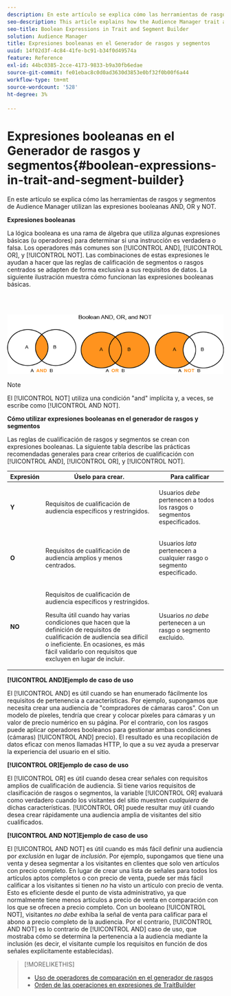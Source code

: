 ```yaml
---
description: En este artículo se explica cómo las herramientas de rasgos y segmentos de Audience Manager utilizan las expresiones booleanas AND, OR y NOT.
seo-description: This article explains how the Audience Manager trait and segment tools use the Boolean expressions AND, OR, and NOT.
seo-title: Boolean Expressions in Trait and Segment Builder
solution: Audience Manager
title: Expresiones booleanas en el Generador de rasgos y segmentos
uuid: 14f02d3f-4c84-41fe-bc91-b34f0d49574a
feature: Reference
exl-id: 44bc0385-2cce-4173-9833-b9a30fb6edae
source-git-commit: fe01ebac8c0d0ad3630d3853e0bf32f0b00f6a44
workflow-type: tm+mt
source-wordcount: '528'
ht-degree: 3%

---
```


# Expresiones booleanas en el Generador de rasgos y segmentos{#boolean-expressions-in-trait-and-segment-builder}

En este artículo se explica cómo las herramientas de rasgos y segmentos de Audience Manager utilizan las expresiones booleanas AND, OR y NOT.

<!-- 

c_tb_boolean.xml

 -->

**Expresiones booleanas**

La lógica booleana es una rama de álgebra que utiliza algunas expresiones básicas (u operadores) para determinar si una instrucción es verdadera o falsa. Los operadores más comunes son [!UICONTROL AND], [!UICONTROL OR], y [!UICONTROL NOT]. Las combinaciones de estas expresiones le ayudan a hacer que las reglas de calificación de segmentos o rasgos centrados se adapten de forma exclusiva a sus requisitos de datos. La siguiente ilustración muestra cómo funcionan las expresiones booleanas básicas.

<br> 

![](assets/BooleanOverview_small.png)

>[!NOTE]
>
>El [!UICONTROL NOT] utiliza una condición &quot;and&quot; implícita y, a veces, se escribe como [!UICONTROL AND NOT].

**Cómo utilizar expresiones booleanas en el generador de rasgos y segmentos**

Las reglas de cualificación de rasgos y segmentos se crean con expresiones booleanas. La siguiente tabla describe las prácticas recomendadas generales para crear criterios de cualificación con [!UICONTROL AND], [!UICONTROL OR], y [!UICONTROL NOT].

<table id="table_C762872C98F54C4A86A2F1C840A86657"> 
 <thead> 
  <tr> 
   <th colname="col1" class="entry"> Expresión </th> 
   <th colname="col2" class="entry"> Úselo para crear. </th> 
   <th colname="col3" class="entry"> Para calificar </th> 
  </tr>
 </thead>
 <tbody> 
  <tr> 
   <td colname="col1"> <p><b><span class="wintitle"> Y</span></b> </p> </td> 
   <td colname="col2"> <p>Requisitos de cualificación de audiencia específicos y restringidos. </p> </td> 
   <td colname="col3"> <p>Usuarios <i>debe</i> pertenecen a todos los rasgos o segmentos especificados. </p> </td> 
  </tr> 
  <tr> 
   <td colname="col1"> <p><b><span class="wintitle"> O</span></b> </p> </td> 
   <td colname="col2"> <p>Requisitos de cualificación de audiencia amplios y menos centrados. </p> </td> 
   <td colname="col3"> <p>Usuarios <i>lata</i> pertenecen a cualquier rasgo o segmento especificado. </p> </td> 
  </tr> 
  <tr> 
   <td colname="col1"> <p><b><span class="wintitle"> NO</span></b> </p> </td> 
   <td colname="col2"> <p>Requisitos de cualificación de audiencia específicos y restringidos. </p> <p>Resulta útil cuando hay varias condiciones que hacen que la definición de requisitos de cualificación de audiencia sea difícil o ineficiente. En ocasiones, es más fácil validarlo con requisitos que excluyen en lugar de incluir. </p> </td> 
   <td colname="col3"> <p>Usuarios <i>no debe</i> pertenecen a un rasgo o segmento excluido. </p> </td> 
  </tr> 
 </tbody> 
</table>

**[!UICONTROL AND]Ejemplo de caso de uso**

El [!UICONTROL AND] es útil cuando se han enumerado fácilmente los requisitos de pertenencia a características. Por ejemplo, supongamos que necesita crear una audiencia de &quot;compradores de cámaras caros&quot;. Con un modelo de píxeles, tendría que crear y colocar píxeles para cámaras y un valor de precio numérico en su página. Por el contrario, con los rasgos puede aplicar operadores booleanos para gestionar ambas condiciones (cámaras) [!UICONTROL AND] precio). El resultado es una recopilación de datos eficaz con menos llamadas HTTP, lo que a su vez ayuda a preservar la experiencia del usuario en el sitio.

**[!UICONTROL OR]Ejemplo de caso de uso**

El [!UICONTROL OR] es útil cuando desea crear señales con requisitos amplios de cualificación de audiencia. Si tiene varios requisitos de clasificación de rasgos o segmentos, la variable [!UICONTROL OR] evaluará como verdadero cuando los visitantes del sitio muestren *cualquiera* de dichas características. [!UICONTROL OR] puede resultar muy útil cuando desea crear rápidamente una audiencia amplia de visitantes del sitio cualificados.

**[!UICONTROL AND NOT]Ejemplo de caso de uso**

El [!UICONTROL AND NOT] es útil cuando es más fácil definir una audiencia por *exclusión* en lugar de *inclusión*. Por ejemplo, supongamos que tiene una venta y desea segmentar a los visitantes en clientes que solo ven artículos con precio completo. En lugar de crear una lista de señales para todos los artículos aptos completos o con precio de venta, puede ser más fácil calificar a los visitantes si tienen *no* ha visto un artículo con precio de venta. Esto es eficiente desde el punto de vista administrativo, ya que normalmente tiene menos artículos a precio de venta en comparación con los que se ofrecen a precio completo. Con un booleano [!UICONTROL NOT], visitantes *no debe* exhiba la señal de venta para calificar para el abono a precio completo de la audiencia. Por el contrario, [!UICONTROL AND NOT] es lo contrario de [!UICONTROL AND] caso de uso, que mostraba cómo se determina la pertenencia a la audiencia mediante la inclusión (es decir, el visitante cumple los requisitos en función de dos señales explícitamente establecidas).

>[!MORELIKETHIS]
>
>* [Uso de operadores de comparación en el generador de rasgos](../features/traits/trait-comparison-operators.md)
>* [Orden de las operaciones en expresiones de TraitBuilder](../features/traits/trait-operator-precedence.md)

